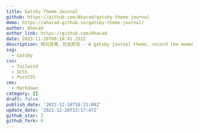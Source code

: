 ```yaml
---
title: Gatsby Theme Journal
github: https://github.com/Ahacad/gatsby-theme-journal
demo: https://ahacad.github.io/gatsby-theme-journal/
author: Ahacad
author_link: https://github.com/Ahacad
date: 2023-11-26T08:10:41.252Z
description: 時光荏苒，於此貯存 - A gatsby journal theme, record the moments ...
ssg:
  - Gatsby
css:
  - Tailwind
  - SCSS
  - PostCSS
cms:
  - Markdown
category: []
draft: false
publish_date: '2021-12-18T16:21:08Z'
update_date: '2021-12-26T13:17:47Z'
github_star: 2
github_fork: 0
---
```

